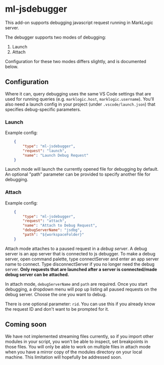 # ml-jsdebugger

This add-on supports debugging javascript request running in MarkLogic server. 

The debugger supports two modes of debugging:

1. Launch
2. Attach

Configuration for these two modes differs slightly, and is documented below.

## Configuration

Where it can, query debugging uses the same VS Code settings that are used for running queries (e.g. `marklogic.host`, `marklogic.username`). You'll also need a launch config in your project (under `.vscode/launch.json`) that specifies debug-specific parameters.

### Launch

Example config:

```json
    {
        "type": "ml-jsdebugger",
        "request": "launch",
        "name": "Launch Debug Request"
    }
```
Launch mode will launch the currently opened file for debugging by default.
An optional "path" parameter can be provided to specify another file for debugging.

### Attach

Example config:

```json
    {
        "type": "ml-jsdebugger",
        "request": "attach",
        "name": "Attach to Debug Request",
        "debugServerName": "jsdbg",
        "path": "${workspaceFolder}"
    }
```

Attach mode attaches to a paused request in a *debug server*. A debug server is an app server that is connected to js debugger.
To make a debug server, open command palette, type connectServer and enter an app server name to connect. Type disconnectServer if you no longer 
need the debug server.
**Only requests that are launched after a server is connected/made debug server can be attached.**

In attach mode, `debugServerName` and `path` are required. Once you start debugging,
a dropdown menu will pop up listing all paused requests on the debug server. Choose the one you want to debug.

There is one optional parameter: `rid`. You can use this if you already know the request ID and don't want to be prompted for it.

## Coming soon

We have not implemented streaming files currently, so if you import other modules in your script, you won't be able to inspect, set breakpoints in those files. You will only be able to work on multiple files in attach mode when you have a mirror copy of the modules directory on your local machine. This limitation will hopefully be addressed soon.
